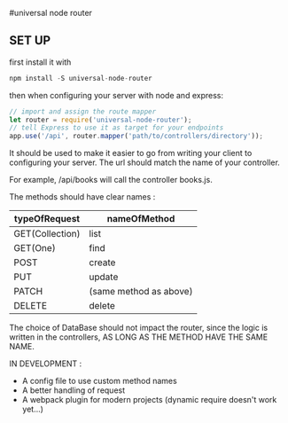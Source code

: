 #universal node router

## SET UP

first install it with 
```javascript
npm install -S universal-node-router
```

then when configuring your server with node and express:

```javascript
// import and assign the route mapper
let router = require('universal-node-router');
// tell Express to use it as target for your endpoints
app.use('/api', router.mapper('path/to/controllers/directory'));
```

It should be used to make it easier to go from writing your client 
to configuring your server. The url should match the name of your controller.

For example, /api/books will call the controller books.js.

The methods should have clear names :

typeOfRequest | nameOfMethod
--- | ---
GET(Collection) | list
GET(One) | find
POST | create
PUT | update 
PATCH | (same method as above)
DELETE | delete

The choice of DataBase should not impact the router, since the logic is written
in the controllers, AS LONG AS THE METHOD HAVE THE SAME NAME.

IN DEVELOPMENT : 

* A config file to use custom method names
* A better handling of request
* A webpack plugin for modern projects (dynamic require doesn't work yet...)
